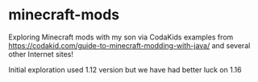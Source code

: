 # minecraft-mods
Exploring Minecraft mods with my son via CodaKids examples from https://codakid.com/guide-to-minecraft-modding-with-java/ and several other Internet sites!

Initial exploration used 1.12 version but we have had better luck on 1.16
